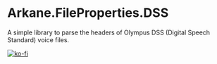 # Arkane.FileProperties.DSS

A simple library to parse the headers of Olympus DSS (Digital Speech Standard) voice files.

[![ko-fi](https://www.ko-fi.com/img/githubbutton_sm.svg)](https://ko-fi.com/I3I1VA18)
